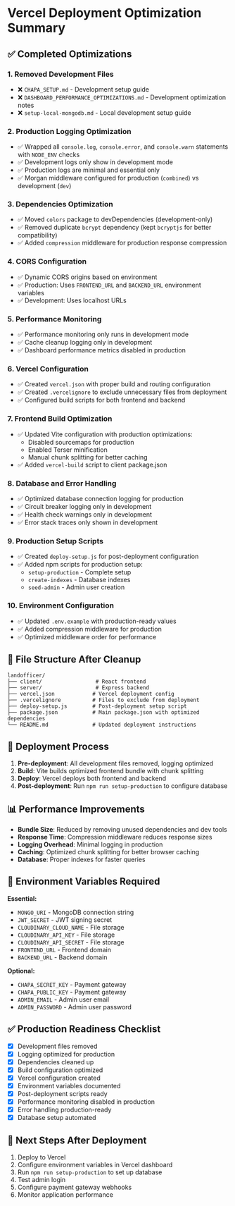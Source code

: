 # Vercel Deployment Optimization Summary

## ✅ Completed Optimizations

### 1. **Removed Development Files**
- ❌ `CHAPA_SETUP.md` - Development setup guide
- ❌ `DASHBOARD_PERFORMANCE_OPTIMIZATIONS.md` - Development optimization notes
- ❌ `setup-local-mongodb.md` - Local development setup guide

### 2. **Production Logging Optimization**
- ✅ Wrapped all `console.log`, `console.error`, and `console.warn` statements with `NODE_ENV` checks
- ✅ Development logs only show in development mode
- ✅ Production logs are minimal and essential only
- ✅ Morgan middleware configured for production (`combined`) vs development (`dev`)

### 3. **Dependencies Optimization**
- ✅ Moved `colors` package to devDependencies (development-only)
- ✅ Removed duplicate `bcrypt` dependency (kept `bcryptjs` for better compatibility)
- ✅ Added `compression` middleware for production response compression

### 4. **CORS Configuration**
- ✅ Dynamic CORS origins based on environment
- ✅ Production: Uses `FRONTEND_URL` and `BACKEND_URL` environment variables
- ✅ Development: Uses localhost URLs

### 5. **Performance Monitoring**
- ✅ Performance monitoring only runs in development mode
- ✅ Cache cleanup logging only in development
- ✅ Dashboard performance metrics disabled in production

### 6. **Vercel Configuration**
- ✅ Created `vercel.json` with proper build and routing configuration
- ✅ Created `.vercelignore` to exclude unnecessary files from deployment
- ✅ Configured build scripts for both frontend and backend

### 7. **Frontend Build Optimization**
- ✅ Updated Vite configuration with production optimizations:
  - Disabled sourcemaps for production
  - Enabled Terser minification
  - Manual chunk splitting for better caching
- ✅ Added `vercel-build` script to client package.json

### 8. **Database and Error Handling**
- ✅ Optimized database connection logging for production
- ✅ Circuit breaker logging only in development
- ✅ Health check warnings only in development
- ✅ Error stack traces only shown in development

### 9. **Production Setup Scripts**
- ✅ Created `deploy-setup.js` for post-deployment configuration
- ✅ Added npm scripts for production setup:
  - `setup-production` - Complete setup
  - `create-indexes` - Database indexes
  - `seed-admin` - Admin user creation

### 10. **Environment Configuration**
- ✅ Updated `.env.example` with production-ready values
- ✅ Added compression middleware for production
- ✅ Optimized middleware order for performance

## 📁 File Structure After Cleanup

```
landofficer/
├── client/                 # React frontend
├── server/                 # Express backend
├── vercel.json            # Vercel deployment config
├── .vercelignore          # Files to exclude from deployment
├── deploy-setup.js        # Post-deployment setup script
├── package.json           # Main package.json with optimized dependencies
└── README.md              # Updated deployment instructions
```

## 🚀 Deployment Process

1. **Pre-deployment**: All development files removed, logging optimized
2. **Build**: Vite builds optimized frontend bundle with chunk splitting
3. **Deploy**: Vercel deploys both frontend and backend
4. **Post-deployment**: Run `npm run setup-production` to configure database

## 📊 Performance Improvements

- **Bundle Size**: Reduced by removing unused dependencies and dev tools
- **Response Time**: Compression middleware reduces response sizes
- **Logging Overhead**: Minimal logging in production
- **Caching**: Optimized chunk splitting for better browser caching
- **Database**: Proper indexes for faster queries

## 🔧 Environment Variables Required

**Essential:**
- `MONGO_URI` - MongoDB connection string
- `JWT_SECRET` - JWT signing secret
- `CLOUDINARY_CLOUD_NAME` - File storage
- `CLOUDINARY_API_KEY` - File storage
- `CLOUDINARY_API_SECRET` - File storage
- `FRONTEND_URL` - Frontend domain
- `BACKEND_URL` - Backend domain

**Optional:**
- `CHAPA_SECRET_KEY` - Payment gateway
- `CHAPA_PUBLIC_KEY` - Payment gateway
- `ADMIN_EMAIL` - Admin user email
- `ADMIN_PASSWORD` - Admin user password

## ✅ Production Readiness Checklist

- [x] Development files removed
- [x] Logging optimized for production
- [x] Dependencies cleaned up
- [x] Build configuration optimized
- [x] Vercel configuration created
- [x] Environment variables documented
- [x] Post-deployment scripts ready
- [x] Performance monitoring disabled in production
- [x] Error handling production-ready
- [x] Database setup automated

## 🎯 Next Steps After Deployment

1. Deploy to Vercel
2. Configure environment variables in Vercel dashboard
3. Run `npm run setup-production` to set up database
4. Test admin login
5. Configure payment gateway webhooks
6. Monitor application performance
